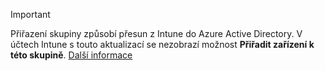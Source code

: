>[!Important]
>Přiřazení skupiny způsobí přesun z Intune do Azure Active Directory. V účtech Intune s touto aktualizací se nezobrazí možnost **Přiřadit zařízení k této skupině**. [Další informace](/intune/deploy-use/ios-device-enrollment-program-in-microsoft-intune#changes-to-intune-group-assignments)


<!--HONumber=Dec16_HO2-->


